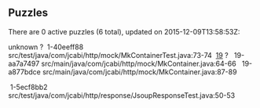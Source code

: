 ## Puzzles

There are 0 active puzzles (6 total), updated on 2015-12-09T13:58:53Z:

unknown ?
&nbsp;1-40eeff88 src/test/java/com/jcabi/http/mock/MkContainerTest.java:73-74
&nbsp;[19](https://github.com/jcabi/jcabi-http/issues/19) ?
&nbsp;&nbsp;19-aa7a7497 src/main/java/com/jcabi/http/mock/MkContainer.java:64-66
&nbsp;&nbsp;19-a877bdce src/main/java/com/jcabi/http/mock/MkContainer.java:87-89

&nbsp;1-5ecf8bb2 src/test/java/com/jcabi/http/response/JsoupResponseTest.java:50-53
